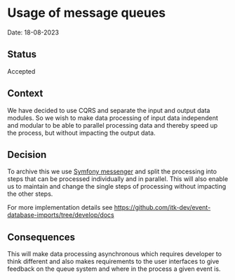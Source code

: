# Usage of message queues

Date: 18-08-2023

## Status

Accepted

## Context

We have decided to use CQRS and separate the input and output data modules. So we wish to make data processing of input 
data independent and modular to be able to parallel processing data and thereby speed up the process, but without 
impacting the output data. 

## Decision

To archive this we use [Symfony messenger](https://symfony.com/doc/current/messenger.html) and split the processing into
steps that can be processed individually and in parallel. This will also enable us to maintain and change the single 
steps of processing without impacting the other steps.  

For more implementation details see https://github.com/itk-dev/event-database-imports/tree/develop/docs

## Consequences

This will make data processing asynchronous which requires developer to think different and also makes requirements to
the user interfaces to give feedback on the queue system and where in the process a given event is.
